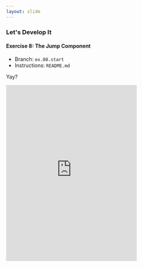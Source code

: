 ```yaml
---
layout: slide
---
```


<section>

### Let's Develop It

#### Exercise 8: The Jump Component

* Branch: `ex.08.start`
* Instructions: `README.md`

</section>


<section>

Yay?

<iframe src="https://giphy.com/embed/AUYhIMdGrg23e" width="356"
height="480" frameBorder="0" class="giphy-embed fragment noprint"
allowFullScreen></iframe>


</section>
